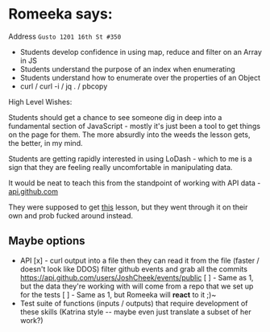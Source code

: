 Romeeka says:
=============

Address `Gusto 1201 16th St #350`

* Students develop confidence in using map, reduce and filter on an Array in JS
* Students understand the purpose of an index when enumerating
* Students understand how to enumerate over the properties of an Object
* curl / curl -i / jq . / pbcopy

High Level Wishes:

Students should get a chance to see someone dig in deep into a fundamental section of JavaScript -
mostly it's just been a tool to get things on the page for them.
The more absurdly into the weeds the lesson gets, the better, in my mind.

Students are getting rapidly interested in using LoDash -
which to me is a sign that they are feeling really uncomfortable in manipulating data.

It would be neat to teach this from the standpoint of working with API data -
[api.github.com](https://api.github.com)

They were supposed to get [this](https://github.com/mdn/advanced-js-fundamentals-ck)
lesson, but they went through it on their own and prob fucked around instead.


Maybe options
-------------

* API
  [x] - curl output into a file
        then they can read it from the file (faster / doesn't look like DDOS)
        filter github events and grab all the commits
        https://api.github.com/users/JoshCheek/events/public
  [ ] - Same as 1, but the data they're working with will come from a repo
        that we set up for the tests
  [ ] - Same as 1, but Romeeka will **react** to it ;)~
* Test suite of functions (inputs / outputs) that require development
  of these skills (Katrina style -- maybe even just translate a
  subset of her work?)
